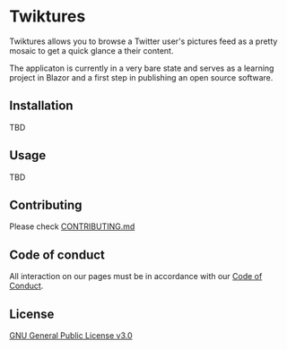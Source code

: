 # Twiktures

Twiktures allows you to browse a Twitter user's pictures feed as a pretty mosaic to get a quick glance a their content.

The applicaton is currently in a very bare state and serves as a learning project in Blazor and a first step in publishing an open source software.

## Installation
TBD

## Usage
TBD

## Contributing
Please check [CONTRIBUTING.md](CONTRIBUTING.md)

## Code of conduct
All interaction on our pages must be in accordance with our [Code of Conduct](CODE_OF_CONDUCT.md). 

## License
[GNU General Public License v3.0](https://choosealicense.com/licenses/gpl-3.0/)
